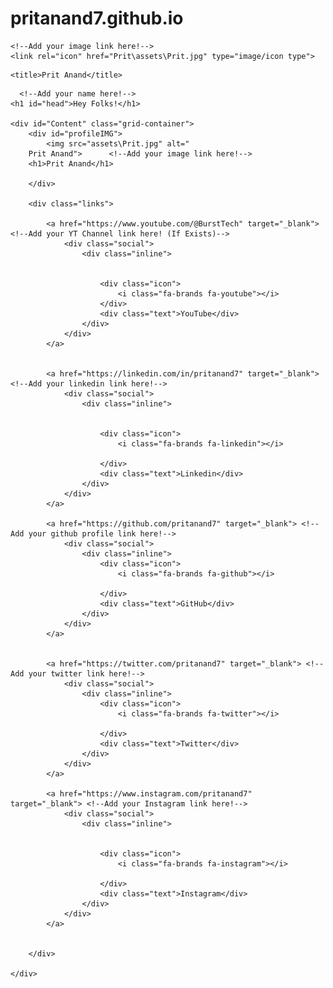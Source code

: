 # pritanand7.github.io
<!DOCTYPE html>
<html lang="en">

<head>
    <meta charset="UTF-8">
    <meta http-equiv="X-UA-Compatible" content="IE=edge">
    <meta name="viewport" content="width=device-width, initial-scale=1.0">
    <link rel="stylesheet" href="https://cdnjs.cloudflare.com/ajax/libs/font-awesome/4.7.0/css/font-awesome.min.css">
    <script src="https://kit.fontawesome.com/dd815888da.js" crossorigin="anonymous"></script>
   
    <!--Add your image link here!-->
    <link rel="icon" href="Prit\assets\Prit.jpg" type="image/icon type">


   
   <!--Add your name here!-->
    <title>Prit Anand</title>


<style>
#head {
    color: rgb(253, 249, 249);
    margin-top: 8%;
    text-align: center;
    font-size: 50px;
}

body {
    background-image: url("assets/Background.png");  
    background-repeat: no-repeat;
    background-size: cover;
    background-blend-mode: lighten;
    background-attachment: fixed;
    font-family: Inter, sans-serif;
}

img {
    border-radius: 50%;
    box-shadow: 3px 3px rgba(56, 56, 56, 0.575);
    margin-top: 9%;
    width: 500px;
}

#profileIMG {
    margin-left: 8%;
}


/* #Content {
    display: flex;
    flex-direction: row;
} */

#Content .links {
    /* margin-left: 8%; */
    margin-top: 2%;
    font-family: 'Lucida Sans', 'Lucida Sans Regular', 'Lucida Grande', 'Lucida Sans Unicode', Geneva, Verdana, sans-serif;
    font-weight: bold;
    height: fit-content;
    width: 100%;
}

.social {
    margin: 50px;
    background-color: white;
    border-radius: 15px;
    box-shadow: 2px 2px rgba(0, 0, 0, 0.581);
    text-decoration: none;
    padding: 2%;
}

.social:hover {
    background-color: rgb(40, 40, 40);
    color: white;
}

a {
    text-decoration: none;
    color: rgb(40, 40, 40);
}

.inline {
    display: flex;
    flex-direction: row;
}

.text {
    margin-left: 40%;
    font-size: 18px;
    font-family: 'Segoe UI', Tahoma, Geneva, Verdana, sans-serif;
}

.icon {
    font-size: 30px;
}

.grid-container {
    display: grid;
    grid-template-columns: auto auto;
    grid-template-columns: repeat(auto-fit, minmax(300px, 1fr));
}

.grid-container>div {
    text-align: center;
}

@media only screen and (min-width: 600px) {
    img {
        width: 50%;
    }
    #head {
        font-size: 50px;
    }
}

@media only screen and (max-width: 600px) {
    img {
        width: 55%;
    }
    #head {
        font-size: 38px;
    }
}  
</style>

</head>

<body>

      <!--Add your name here!-->
    <h1 id="head">Hey Folks!</h1>

    <div id="Content" class="grid-container">
        <div id="profileIMG">
            <img src="assets\Prit.jpg" alt="
        Prit Anand">      <!--Add your image link here!-->
        <h1>Prit Anand</h1>

        </div>

        <div class="links">

            <a href="https://www.youtube.com/@BurstTech" target="_blank">   <!--Add your YT Channel link here! (If Exists)-->
                <div class="social">
                    <div class="inline">


                        <div class="icon">
                            <i class="fa-brands fa-youtube"></i>
                        </div>
                        <div class="text">YouTube</div>
                    </div>
                </div>
            </a>


            <a href="https://linkedin.com/in/pritanand7" target="_blank">   <!--Add your linkedin link here!-->
                <div class="social">
                    <div class="inline">


                        <div class="icon">
                            <i class="fa-brands fa-linkedin"></i>

                        </div>
                        <div class="text">Linkedin</div>
                    </div>
                </div>
            </a>

            <a href="https://github.com/pritanand7" target="_blank"> <!--Add your github profile link here!-->
                <div class="social">
                    <div class="inline">
                        <div class="icon">
                            <i class="fa-brands fa-github"></i>

                        </div>
                        <div class="text">GitHub</div>
                    </div>
                </div>
            </a>

            
            <a href="https://twitter.com/pritanand7" target="_blank"> <!--Add your twitter link here!-->
                <div class="social">
                    <div class="inline">
                        <div class="icon">
                            <i class="fa-brands fa-twitter"></i>
                            
                        </div>
                        <div class="text">Twitter</div>
                    </div>
                </div>
            </a>
            
            <a href="https://www.instagram.com/pritanand7" target="_blank"> <!--Add your Instagram link here!-->
                <div class="social">
                    <div class="inline">


                        <div class="icon">
                            <i class="fa-brands fa-instagram"></i>

                        </div>
                        <div class="text">Instagram</div>
                    </div>
                </div>
            </a>


        </div>

    </div>





</body>

</html>
